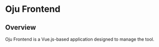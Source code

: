# Oju Frontend

## Overview
Oju Frontend is a Vue.js-based application designed to manage the tool.
